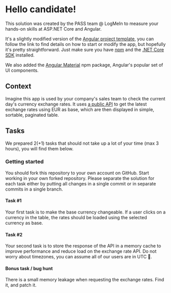 ﻿# Hello candidate!

This solution was created by the PASS team @ LogMeIn to measure your hands-on skills at ASP.NET Core and Angular.

It's a slightly modified version of the [Angular project template](https://docs.microsoft.com/en-us/aspnet/core/client-side/spa/angular?view=aspnetcore-3.1&tabs=visual-studio),
you can follow the link to find details on how to start or modify the app, but hopefully it's pretty straightforward.
Just make sure you have [npm](https://www.npmjs.com/get-npm) and the [.NET Core SDK](https://dotnet.microsoft.com/download) installed.

We also added the [Angular Material](https://material.angular.io/) npm package, Angular's popular set of UI components.

## Context

Imagine this app is used by your company's sales team to check the current day's currency exchange rates. It uses [a public API](https://exchangeratesapi.io/) to get 
the latest exchange rates using EUR as base, which are then displayed in simple, sortable, paginated table.

## Tasks
We prepared 2(+1) tasks that should not take up a lot of your time (max 3 hours), you will find them below.

### Getting started

You should fork this repository to your own account on GitHub. Start working in your own forked repository. Please separate the solution for each task either by putting all changes in a single commit or in separate commits in a single branch.

#### Task #1

Your first task is to make the base currency changeable. If a user clicks on a currency in the table, the rates should be loaded using the selected currency as base.

#### Task #2

Your second task is to store the response of the API in a memory cache to improve performance and reduce load on the exchange rate API. Do not worry about timezones, you can assume all of our users are in UTC 🙂.

#### Bonus task / bug hunt

There is a small memory leakage when requesting the exchange rates. Find it, and patch it.
